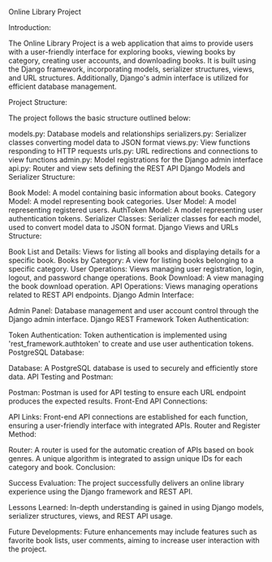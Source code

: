 Online Library Project

Introduction:

The Online Library Project is a web application that aims to provide users with a user-friendly interface for exploring books, viewing books by category, creating user accounts, and downloading books. It is built using the Django framework, incorporating models, serializer structures, views, and URL structures. Additionally, Django's admin interface is utilized for efficient database management.

Project Structure:

The project follows the basic structure outlined below:

models.py: Database models and relationships
serializers.py: Serializer classes converting model data to JSON format
views.py: View functions responding to HTTP requests
urls.py: URL redirections and connections to view functions
admin.py: Model registrations for the Django admin interface
api.py: Router and view sets defining the REST API
Django Models and Serializer Structure:

Book Model: A model containing basic information about books.
Category Model: A model representing book categories.
User Model: A model representing registered users.
AuthToken Model: A model representing user authentication tokens.
Serializer Classes: Serializer classes for each model, used to convert model data to JSON format.
Django Views and URLs Structure:

Book List and Details: Views for listing all books and displaying details for a specific book.
Books by Category: A view for listing books belonging to a specific category.
User Operations: Views managing user registration, login, logout, and password change operations.
Book Download: A view managing the book download operation.
API Operations: Views managing operations related to REST API endpoints.
Django Admin Interface:

Admin Panel: Database management and user account control through the Django admin interface.
Django REST Framework Token Authentication:

Token Authentication: Token authentication is implemented using 'rest_framework.authtoken' to create and use user authentication tokens.
PostgreSQL Database:

Database: A PostgreSQL database is used to securely and efficiently store data.
API Testing and Postman:

Postman: Postman is used for API testing to ensure each URL endpoint produces the expected results.
Front-End API Connections:

API Links: Front-end API connections are established for each function, ensuring a user-friendly interface with integrated APIs.
Router and Register Method:

Router: A router is used for the automatic creation of APIs based on book genres. A unique algorithm is integrated to assign unique IDs for each category and book.
Conclusion:

Success Evaluation: The project successfully delivers an online library experience using the Django framework and REST API.

Lessons Learned: In-depth understanding is gained in using Django models, serializer structures, views, and REST API usage.

Future Developments: Future enhancements may include features such as favorite book lists, user comments, aiming to increase user interaction with the project.
